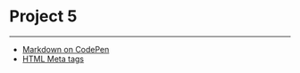 # Project 5

---

- [Markdown on CodePen](https://codepen.io/behshad/pen/pozjwmN)
- [HTML Meta tags](https://codepen.io/behshad/pen/EdMqbe)